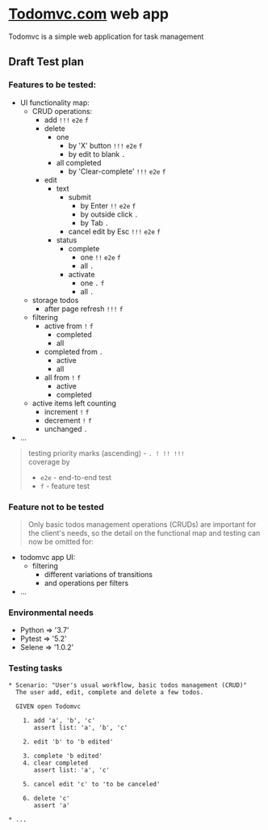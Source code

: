 [Todomvc.com](https://todomvc4tasj.herokuapp.com) web app
=========================================================
Todomvc is a simple web application for task management

Draft Test plan
---------------
### Features to be tested:
  * UI functionality map:
    - CRUD operations:
      - add                                  `!!!` `e2e` `f`
      - delete
        - one
          - by 'X' button                    `!!!` `e2e` `f`
          - by edit to blank                 `.`
        - all completed
          - by 'Clear-complete'              `!!!` `e2e` `f`
      - edit
        - text
          - submit
            - by Enter                       `!!`  `e2e` `f`
            - by outside click               `.`
            - by Tab                         `.`
          - cancel edit by Esc               `!!!` `e2e` `f`
        - status
          - complete
            - one                            `!!`  `e2e` `f`
            - all                            `.`
          - activate
            - one                            `.`         `f`
            - all                            `.`
    - storage todos
      - after page refresh                   `!!!`       `f`
    - filtering
      - active from                          `!`         `f`
        - completed
        - all
      - completed from                       `.`
        - active
        - all
      - all from                             `!`         `f`
        - active
        - completed
    - active items left counting
      - increment                            `!`         `f`
      - decrement                            `!`         `f`
      - unchanged                            `.`
  * ...
  > testing priority marks (ascending) - `. ! !! !!!`  
  > coverage by
  >  - `e2e` - end-to-end test 
  >  - `f` - feature test

### Feature not to be tested
  > Only basic todos management operations (CRUDs) are important
  > for the client's needs, so the detail on the functional map
  > and testing can now be omitted for:
  * todomvc app UI:
    - filtering
      - different variations of transitions
      - and operations per filters
  * ...

### Environmental needs
  * Python => '3.7'
  * Pytest => '5.2'
  * Selene => '1.0.2'

### Testing tasks
    * Scenario: "User's usual workflow, basic todos management (CRUD)"
      The user add, edit, complete and delete a few todos.

      GIVEN open Todomvc

        1. add 'a', 'b', 'c'
           assert list: 'a', 'b', 'c'

        2. edit 'b' to 'b edited'

        3. complete 'b edited'
        4. clear completed
           assert list: 'a', 'c'

        5. cancel edit 'c' to 'to be canceled'

        6. delete 'c'
           assert 'a'

    * ...
